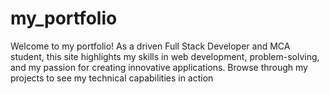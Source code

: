 # my_portfolio
Welcome to my portfolio! As a driven Full Stack Developer and MCA student, this site highlights my skills in web development, problem-solving, and my passion for creating innovative applications. Browse through my projects to see my technical capabilities in action
